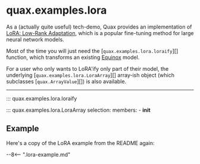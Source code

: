 # quax.examples.lora

As a (actually quite useful) tech-demo, Quax provides an implementation of [LoRA: Low-Rank Adaptation](https://arxiv.org/abs/2106.09685), which is a popular fine-tuning method for large neural network models.

Most of the time you will just need the [`quax.examples.lora.loraify`][] function, which transforms an existing [Equinox](https://github.com/patrick-kidger/equinox) model.

For a user who only wants to LoRA'ify only part of their model, the underlying [`quax.examples.lora.LoraArray`][] array-ish object (which subclasses [`quax.ArrayValue`][]) is also available.

---

::: quax.examples.lora.loraify

::: quax.examples.lora.LoraArray
    selection:
        members:
            - __init__

## Example

Here's a copy of the LoRA example from the README again:

--8<-- ".lora-example.md"
